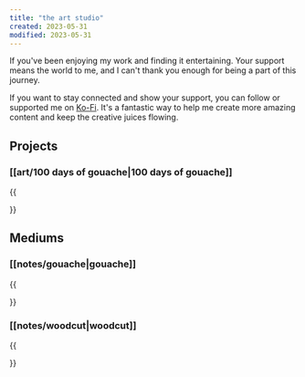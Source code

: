 ```yaml
---
title: "the art studio"
created: 2023-05-31
modified: 2023-05-31
---
```

If you've been enjoying my work and finding it entertaining. Your support means the world to me, and I can't thank you enough for being a part of this journey.

If you want to stay connected and show your support, you can follow or supported me on [Ko-Fi](https://ko-fi.com/errbufferoverfl). It's a fantastic way to help me create more amazing content and keep the creative juices flowing.

## Projects

### [[art/100 days of gouache|100 days of gouache]]

{{<summary link="100 days of gouache">}}

## Mediums

### [[notes/gouache|gouache]]

{{<summary link="gouache/">}}

### [[notes/woodcut|woodcut]]

{{<summary link="woodcut/">}}